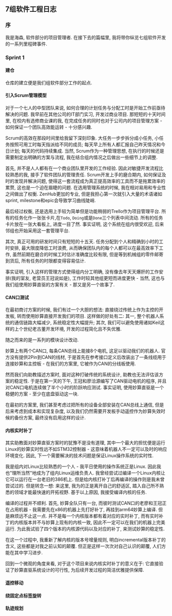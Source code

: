 ## 7组软件工程日志

### 序

我是海森, 软件部分的项目管理者. 在接下去的篇幅里, 我将带你纵览七组软件开发的一系列里程碑事件.



### Sprint 1

#### 建仓

仓库的建立便是我们组软件部分工作的起点.

#### 引入Scrum管理模型

对于一个七人的中型团队来说, 如何合理的计划任务与分配工时是开始工作前亟待解决的问题. 我早前在其他公司的IT部门实习, 开发过商业项目. 那短短的十天时间里, 在校内有选修商业课的我, 在完成任务的同时也对于公司内的项目管理方案 - 如何保证一个团队高效能运转 - 十分感兴趣.

Scrum的高效在那段时间里给我留下深刻印象. 大任务一步步拆分成小任务, 小任务按照可用工时每天指派给不同的成员; 每天早上所有人都汇报自己昨天情况和今日计划; 每天的代码持续集成. 当然, Scrum作为一种管理思想, 在执行的时候还是需要制定出明确的方案与流程, 我在结合组内情况之后做出一些细节上的调整. 

首先, 并不是人人都有在一个商业团队里开发的工作经验. 因此对敏捷开发流程比较熟悉的我, 接手了软件团队的管理责任. Scrum开发上手的磨合期内, 如何保证及时的发现并解决问题, 使得这一套流程成为真正提高效率的工具而不是拖累效率的累赘, 这也是一个迫在眉睫的问题. 在选用管理系统的时候, 我在相对易用和专业性之间做出了权衡. ZenHub更加的专业, 但是我担心第一次就引入大量的术语诸如sprint, milestone和epic会导致学习曲线陡峭. 

最后经过权衡, 还是选用上手较为简单但是功能稍弱的Trello作为项目管理平台. 所有的任务化作一张张卡片,在`Todo`, `Doing`或是`Done`三个列表中间流动. 所有的任务卡片放在一张大看板上, 进度一目了然. 事实证明, 这个系统在组内很受欢迎, 后来邻组也开始采用这一套管理平台.

其次, 真正可用的研发时间只有短短的十五天. 任务分配到个人和精确到小时的工时安排, 最大限度降低工时浪费, 从而确保团队内的每个人都可以在最高效率下工作, 虽然前期在磨合的时候工时估计准确度比较有限, 但是等到机械组的零件邮寄到货后, 所有任务的时限都变得容易估计.

事实证明, 引入这样的管理方式使得组内分工明确, 没有像去年天天爆肝的工作安排(我的室友, 老营员王冠说如是), 工作时较其他组更短而进度更快 - 当然, 这也与我们组使用妙算直驱的方案有关 - 那又是另一个故事了.

#### CAN口测试

在最初商讨方案的时候, 我们有过一个大胆的想法: 直接绕过传统上作为主控的开发板, 转而使用妙算直接开发我们的项目. 这样做的好处有二: 其一, 整个机器人系统的通信链路大幅减少, 系统稳定性大幅提升; 其次, 我们可以避免使用诸如Keil这样的上个世纪老古董开发环境, 开发的过程简化且不失优雅. 

随之而来的是一系列的模块设计改动. 

妙算上有两个CAN口, 每条CAN总线上能接8个电机, 这足以驱动我们的机器人. 官方没有提供2Pin到CAN的线材, 于是首先在参考接口定义后改装出了一条线缆用于连接妙算和主控板 - 在我们的方案里, 它被作为CAN的分线板使用. 

然而我们向助教描述方案时, 面对这种打破传统的系统设计, 助教也无法评估该方案的稳定性. 于是在第一天的下午, 王冠和廖洽源编写了CAN驱动电机的程序, 并且对CAN口电机连续做了半个小时的阶跃响应测试. 事实证明, 使用妙算直驱是一个稳健的方案 - 至少在底盘驱动这一块.

在最初的方案里, 我们甚至考虑过把所有的设备全部安装在CAN总线上通信, 但是后来考虑到成本和实现复杂度, 以及我们仍然需要开发板手动遥控作为妙算失效时候的备份方案, 最终没有启用这样的设计.


#### 内核实时补丁

其实助教面对妙算直驱方案时的犹豫不是没有道理, 其中一个最大的担忧便是运行Linux的妙算实时性远不如STM32控制器 - 这意味着机器人不一定可以及时的响应环境变化. 因此, 下一个需要解决的技术问题是保证Linux操作系统的实时性.

我是组内对Linux比较熟悉的一个人 - 我平日使用的操作系统正是Linux. 因此我也"理所当然"地成为了组内Linux运维负责人. 我曾经尝试过编译一个Linux内核让它可以运行在一台老旧的386机上. 但是给内核打补丁后再编译的操作则是我未曾尝试过的. 但是转念一想: 来这里, 我为的正是离开自己的舒适区, 踏入自己所不熟悉的领域才能最快速的开拓视野. 基于以上原因, 我接受编译内核的任务.

编译的过程并不顺利. 首先, 妙算全队只有一台, 而彼时测试CAN口的老廖和王冠正在占用机器 - 我需要先在x86的机器上先打好补丁, 再挂到arm64妙算上编译. 但是麻烦远不止这一点. 并不是每一个内核版本都有着对应的实时补丁, 而有实时补丁的内核版本并不与妙算上现有的内核一致, 因此不一定可以在我们的机器上完美运行. 为此我试验了四个版本的内核源代码以及对应的补丁, 来测试妙算的稳定性. 

在这一个过程中, 我重新了解内核的版本号增量规则, 明白incremental版本补丁的含义, 这些都是对我之前认知的颠覆. 但正是这样一次次对自己认识的颠覆, 人们方能在其中学习进步.

回到一个微观的角度来看, 对于这个项目来说内核实时补丁的意义在于: 它直接验证了妙算直驱系统设计的可行性, 为后续开发过程的简洁优雅提供保障. 


#### 遥控移动



#### 绕固定点标签旋转


#### 轨迹规划